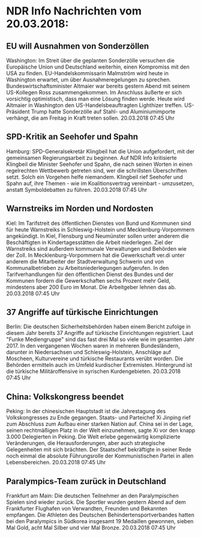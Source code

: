 # NDR Info Nachrichten vom 20.03.2018:


## EU will Ausnahmen von Sonderzöllen
Washington: Im Streit über die geplanten Sonderzölle versuchen die Europäische Union und Deutschland weiterhin, einen Kompromiss mit den USA zu finden. EU-Handelskommissarin Malmström wird heute in Washington erwartet, um über Ausnahmeregelungen zu sprechen. Bundeswirtschaftsminister Altmaier war bereits gestern Abend mit seinem US-Kollegen Ross zusammengekommen. Im Anschluss äußerte er sich vorsichtig optimistisch, dass man eine Lösung finden werde. Heute wird Altmaier in Washington den US-Handelsbeauftragten Lighthizer treffen. US-Präsident Trump hatte Sonderzölle auf Stahl- und Aluminiumimporte verhängt, die am Freitag in Kraft treten sollen. 20.03.2018 07:45 Uhr 

## SPD-Kritik an Seehofer und Spahn
Hamburg: SPD-Generalsekretär Klingbeil hat die Union aufgefordert, mit der gemeinsamen Regierungsarbeit zu beginnen. Auf NDR Info kritisierte Klingbeil die Minister Seehofer und Spahn, die nach seinen Worten in einen regelrechten Wettbewerb getreten sind, wer die schrillsten Überschriften setzt. Solch ein Vorgehen helfe niemandem. Klingbeil rief Seehofer und Spahn auf, ihre Themen - wie im Koalitionsvertrag vereinbart - umzusetzen, anstatt Symboldebatten zu führen. 20.03.2018 07:45 Uhr 

## Warnstreiks im Norden und Nordosten
Kiel: Im Tarifstreit des öffentlichen Dienstes von Bund und Kommunen sind für heute Warnstreiks in Schleswig-Holstein und Mecklenburg-Vorpommern angekündigt. In Kiel, Flensburg und Neumünster sollen unter anderem die Beschäftigten in Kindertagesstätten die Arbeit niederlegen. Ziel der Warnstreiks sind außerdem kommunale Verwaltungen und Behörden wie der Zoll. In Mecklenburg-Vorpommern hat die Gewerkschaft ver.di unter anderem die Mitarbeiter der Stadtverwaltung Schwerin und von Kommunalbetrieben zu Arbeitsniederlegungen aufgerufen. In den Tarifverhandlungen für den öffentlichen Dienst des Bundes und der Kommunen fordern die Gewerkschaften sechs Prozent mehr Geld, mindestens aber 200 Euro im Monat. Die Arbeitgeber lehnen das ab. 20.03.2018 07:45 Uhr 

## 37 Angriffe auf türkische Einrichtungen
Berlin: Die deutschen Sicherheitsbehörden haben einem Bericht zufolge in diesem Jahr bereits 37 Angriffe auf türkische Einrichtungen registriert. Laut "Funke Mediengruppe" sind das fast drei Mal so viele wie im gesamten Jahr 2017. In den vergangenen Wochen waren in mehreren Bundesländern, darunter in Niedersachsen und Schleswig-Holstein, Anschläge auf Moscheen, Kulturvereine und türkische Restaurants verübt worden. Die Behörden ermitteln auch im Umfeld kurdischer Extremisten. Hintergrund ist die türkische Militäroffensive in syrischen Kurdengebieten. 20.03.2018 07:45 Uhr 

## China: Volkskongress beendet
Peking: In der chinesischen Hauptstadt ist die Jahrestagung des Volkskongresses zu Ende gegangen. Staats- und Parteichef Xi Jinping rief zum Abschluss zum Aufbau einer starken Nation auf. China sei in der Lage, seinen rechtmäßigen Platz in der Welt einzunehmen, sagte Xi vor den knapp 3.000 Delegierten in Peking. Die Welt erlebe gegenwärtig komplizierte Veränderungen, die Herausforderungen, aber auch strategische Gelegenheiten mit sich brächten. Der Staatschef bekräftigte in seiner Rede noch einmal die absolute Führungsrolle der Kommunistischen Partei in allen Lebensbereichen. 20.03.2018 07:45 Uhr 

## Paralympics-Team zurück in Deutschland
Frankfurt am Main: Die deutschen Teilnehmer an den Paralympischen Spielen sind wieder zurück. Die Sportler wurden gestern Abend auf dem Frankfurter Flughafen von Verwandten, Freunden und Bekannten empfangen. Die Athleten des Deutschen Behindertensportverbandes hatten bei den Paralympics in Südkorea insgesamt 19 Medaillen gewonnen, sieben Mal Gold, acht Mal Silber und vier Mal Bronze. 20.03.2018 07:45 Uhr 
